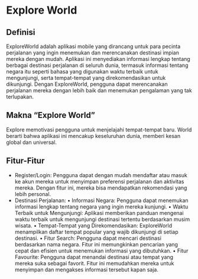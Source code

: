 # Explore World

## Definisi
ExploreWorld adalah aplikasi mobile yang dirancang untuk para pecinta perjalanan yang ingin menemukan dan merencanakan destinasi impian mereka dengan mudah. Aplikasi ini menyediakan informasi lengkap tentang berbagai destinasi perjalanan di seluruh dunia, termasuk informasi tentang negara itu seperti bahasa yang digunakan waktu terbaik untuk mengunjungi, serta tempat-tempat yang direkomendasikan untuk dikunjungi. Dengan ExploreWorld, pengguna dapat merencanakan perjalanan mereka dengan lebih baik dan menemukan pengalaman yang tak terlupakan.

## Makna “Explore World”
Explore memotivasi pengguna untuk menjelajahi tempat-tempat baru. World berarti bahwa aplikasi ini mencakup keseluruhan dunia, memberi kesan global dan universal.

## Fitur-Fitur
-	Register/Login: Pengguna dapat dengan mudah mendaftar atau masuk ke akun mereka untuk menyimpan preferensi perjalanan dan aktivitas mereka. Dengan fitur ini, mereka bisa mendapatkan rekomendasi yang lebih personal.
-	Destinasi Perjalanan:
•	Informasi Negara: Pengguna dapat menemukan informasi lengkap tentang negara yang ingin mereka kunjungi.
•	Waktu Terbaik untuk Mengunjungi: Aplikasi memberikan panduan mengenai waktu terbaik untuk mengunjungi destinasi tertentu berdasarkan musim wisata.
•	Tempat-Tempat yang Direkomendasikan: ExploreWorld menampilkan daftar tempat popular yang wajib dikunjungi di setiap destinasi.
•	Fitur Search: Pengguna dapat mencari destinasi berdasarkan nama negara. Fitur ini memungkinkan pencarian yang cepat dan efisien untuk menemukan informasi yang dibutuhkan.
•	Fitur Favourite: Pengguna dapat menandai destinasi atau tempat yang mereka suka sebagai favorit. Fitur ini memudahkan mereka untuk menyimpan dan mengakses informasi tersebut kapan saja.
